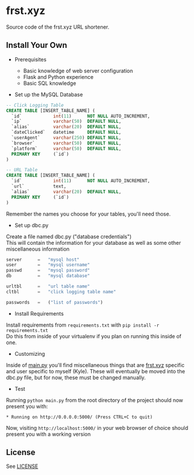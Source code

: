 # frst.xyz
Source code of the frst.xyz URL shortener.

## Install Your Own
- Prerequisites
  - Basic knowledge of web server configuration
  - Flask and Python experience
  - Basic SQL knowledge

- Set up the MySQL Database
```sql
-- Click Logging Table
CREATE TABLE [INSERT_TABLE_NAME] (
  `id`            int(11)      NOT NULL AUTO_INCREMENT,
  `ip`            varchar(50)  DEFAULT NULL,
  `alias`         varchar(20)  DEFAULT NULL,
  `dateClicked`   datetime     DEFAULT NULL,
  `userAgent`     varchar(250) DEFAULT NULL,
  `browser`       varchar(50)  DEFAULT NULL,
  `platform`      varchar(50)  DEFAULT NULL,
  PRIMARY KEY     (`id`)
)

-- URL Table
CREATE TABLE [INSERT_TABLE_NAME] (
  `id`            int(11)      NOT NULL AUTO_INCREMENT,
  `url`           text,
  `alias`         varchar(20)  DEFAULT NULL,
  PRIMARY KEY     (`id`)
)
```

Remember the names you choose for your tables, you'll need those.

- Set up dbc.py

Create a file named dbc.py ("database credentials")<br>This will contain the information for your database as well as some other miscellaneous information
```python
server      =   "mysql host"
user        =   "mysql username"
passwd      =   "mysql password"
db          =   "mysql database"

urltbl      =   "url table name"
cltbl       =   "click logging table name"

passwords   =   ("list of passwords")
```

- Install Requirements

Install requirements from `requirements.txt` with `pip install -r requirements.txt`<br>
Do this from inside of your virtualenv if you plan on running this inside of one.

- Customizing

Inside of [main.py](main.py) you'll find miscellaneous things that are [frst.xyz](http://frst.xyz) specific and user specific to myself (Kyle). These will eventually be moved into the dbc.py file, but for now, these must be changed manually.

- Test

Running `python main.py` from the root directory of the project should now present you with:
```
* Running on http://0.0.0.0:5000/ (Press CTRL+C to quit)
```
Now, visiting `http://localhost:5000/` in your web browser of choice should present you with a working version

## License
See [LICENSE](LICENSE)

